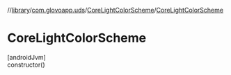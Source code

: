 //[library](../../../index.md)/[com.glovoapp.uds](../index.md)/[CoreLightColorScheme](index.md)/[CoreLightColorScheme](-core-light-color-scheme.md)

# CoreLightColorScheme

[androidJvm]\
constructor()
